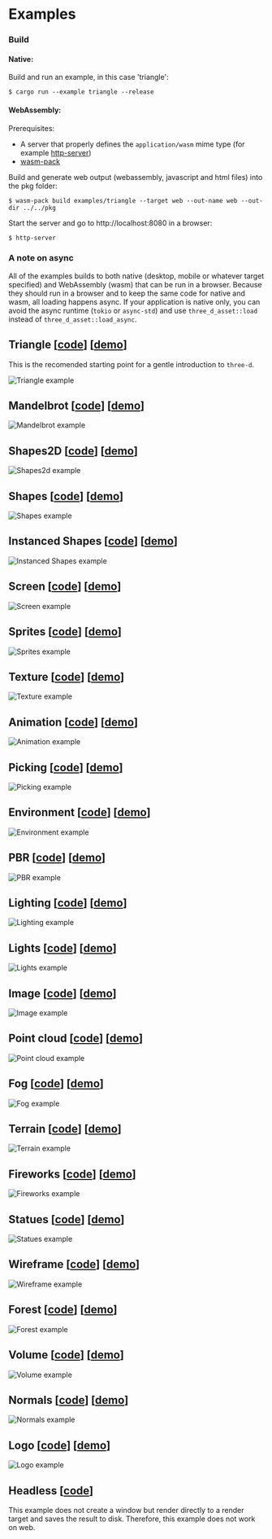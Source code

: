 # Examples

### Build

#### Native:

Build and run an example, in this case 'triangle':

```console
$ cargo run --example triangle --release
```

#### WebAssembly:

Prerequisites:

- A server that properly defines the `application/wasm` mime type (for example [http-server](https://www.npmjs.com/package/http-server))
- [wasm-pack](https://rustwasm.github.io/wasm-pack/)

Build and generate web output (webassembly, javascript and html files) into the pkg folder:

```console
$ wasm-pack build examples/triangle --target web --out-name web --out-dir ../../pkg
```

Start the server and go to http://localhost:8080 in a browser:

```console
$ http-server
```

### A note on async

All of the examples builds to both native (desktop, mobile or whatever target specified) and WebAssembly (wasm) that can be run in a browser.
Because they should run in a browser and to keep the same code for native and wasm, all loading happens async.
If your application is native only, you can avoid the async runtime (`tokio` or `async-std`) and use `three_d_asset::load` instead of `three_d_asset::load_async`.

## Triangle [[code](https://github.com/asny/three-d/tree/master/examples/triangle/src/main.rs)] [[demo](https://asny.github.io/three-d/0.15/triangle.html)]

This is the recomended starting point for a gentle introduction to `three-d`.

![Triangle example](https://asny.github.io/three-d/0.15/triangle.png)

## Mandelbrot [[code](https://github.com/asny/three-d/tree/master/examples/mandelbrot/src/main.rs)] [[demo](https://asny.github.io/three-d/0.15/mandelbrot.html)]

![Mandelbrot example](https://asny.github.io/three-d/0.15/mandelbrot.png)

## Shapes2D [[code](https://github.com/asny/three-d/tree/master/examples/shapes2d/src/main.rs)] [[demo](https://asny.github.io/three-d/0.15/shapes2d.html)]

![Shapes2d example](https://asny.github.io/three-d/0.15/shapes2d.png)

## Shapes [[code](https://github.com/asny/three-d/tree/master/examples/shapes/src/main.rs)] [[demo](https://asny.github.io/three-d/0.15/shapes.html)]

![Shapes example](https://asny.github.io/three-d/0.15/shapes.png)

## Instanced Shapes [[code](https://github.com/asny/three-d/tree/master/examples/instanced_shapes/src/main.rs)] [[demo](https://asny.github.io/three-d/0.15/instanced_shapes.html)]

![Instanced Shapes example](https://asny.github.io/three-d/0.15/instanced_shapes.png)

## Screen [[code](https://github.com/asny/three-d/tree/master/examples/screen/src/main.rs)] [[demo](https://asny.github.io/three-d/0.15/screen.html)]

![Screen example](https://asny.github.io/three-d/0.15/screen.png)

## Sprites [[code](https://github.com/asny/three-d/tree/master/examples/sprites/src/main.rs)] [[demo](https://asny.github.io/three-d/0.15/sprites.html)]

![Sprites example](https://asny.github.io/three-d/0.15/sprites.png)

## Texture [[code](https://github.com/asny/three-d/tree/master/examples/texture/src/main.rs)] [[demo](https://asny.github.io/three-d/0.15/texture.html)]

![Texture example](https://asny.github.io/three-d/0.15/texture.png)

## Animation [[code](https://github.com/asny/three-d/tree/master/examples/animation/src/main.rs)] [[demo](https://asny.github.io/three-d/0.15/animation.html)]

![Animation example](https://asny.github.io/three-d/0.15/animation.png)

## Picking [[code](https://github.com/asny/three-d/tree/master/examples/picking/src/main.rs)] [[demo](https://asny.github.io/three-d/0.15/picking.html)]

![Picking example](https://asny.github.io/three-d/0.15/picking.png)

## Environment [[code](https://github.com/asny/three-d/tree/master/examples/environment/src/main.rs)] [[demo](https://asny.github.io/three-d/0.15/environment.html)]

![Environment example](https://asny.github.io/three-d/0.15/environment.png)

## PBR [[code](https://github.com/asny/three-d/tree/master/examples/pbr/src/main.rs)] [[demo](https://asny.github.io/three-d/0.15/pbr.html)]

![PBR example](https://asny.github.io/three-d/0.15/pbr.png)

## Lighting [[code](https://github.com/asny/three-d/tree/master/examples/lighting/src/main.rs)] [[demo](https://asny.github.io/three-d/0.15/lighting.html)]

![Lighting example](https://asny.github.io/three-d/0.15/lighting.png)

## Lights [[code](https://github.com/asny/three-d/tree/master/examples/lights/src/main.rs)] [[demo](https://asny.github.io/three-d/0.15/lights.html)]

![Lights example](https://asny.github.io/three-d/0.15/lights.png)

## Image [[code](https://github.com/asny/three-d/tree/master/examples/image/src/main.rs)] [[demo](https://asny.github.io/three-d/0.15/image.html)]

![Image example](https://asny.github.io/three-d/0.15/image.png)

## Point cloud [[code](https://github.com/asny/three-d/tree/master/examples/point_cloud/src/main.rs)] [[demo](https://asny.github.io/three-d/0.15/point_cloud.html)]

![Point cloud example](https://asny.github.io/three-d/0.15/point_cloud.png)

## Fog [[code](https://github.com/asny/three-d/tree/master/examples/fog/src/main.rs)] [[demo](https://asny.github.io/three-d/0.15/fog.html)]

![Fog example](https://asny.github.io/three-d/0.15/fog.png)

## Terrain [[code](https://github.com/asny/three-d/tree/master/examples/terrain/src/main.rs)] [[demo](https://asny.github.io/three-d/0.15/terrain.html)]

![Terrain example](https://asny.github.io/three-d/0.15/terrain.png)

## Fireworks [[code](https://github.com/asny/three-d/tree/master/examples/fireworks/src/main.rs)] [[demo](https://asny.github.io/three-d/0.15/fireworks.html)]

![Fireworks example](https://asny.github.io/three-d/0.15/fireworks.png)

## Statues [[code](https://github.com/asny/three-d/tree/master/examples/statues/src/main.rs)] [[demo](https://asny.github.io/three-d/0.15/statues.html)]

![Statues example](https://asny.github.io/three-d/0.15/statues.png)

## Wireframe [[code](https://github.com/asny/three-d/tree/master/examples/wireframe/src/main.rs)] [[demo](https://asny.github.io/three-d/0.15/wireframe.html)]

![Wireframe example](https://asny.github.io/three-d/0.15/wireframe.png)

## Forest [[code](https://github.com/asny/three-d/tree/master/examples/forest/src/main.rs)] [[demo](https://asny.github.io/three-d/0.15/forest.html)]

![Forest example](https://asny.github.io/three-d/0.15/forest.png)

## Volume [[code](https://github.com/asny/three-d/tree/master/examples/volume/src/main.rs)] [[demo](https://asny.github.io/three-d/0.15/volume.html)]

![Volume example](https://asny.github.io/three-d/0.15/volume.png)

## Normals [[code](https://github.com/asny/three-d/tree/master/examples/normals/src/main.rs)] [[demo](https://asny.github.io/three-d/0.15/normals.html)]

![Normals example](https://asny.github.io/three-d/0.15/normals.png)

## Logo [[code](https://github.com/asny/three-d/tree/master/examples/logo/src/main.rs)] [[demo](https://asny.github.io/three-d/0.15/logo.html)]

![Logo example](https://asny.github.io/three-d/0.15/logo.png)

## Headless [[code](https://github.com/asny/three-d/tree/master/examples/headless/src/main.rs)]

This example does not create a window but render directly to a render target and saves the result to disk. Therefore, this example does not work on web.
